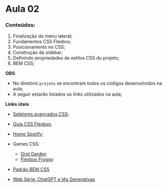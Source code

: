 # Aula 02

### Conteúdos:
1. Finalização do menu lateral;
2. Fundamentos CSS Flexbox;
3. Posicionamento no CSS;
4. Construção da sidebar;
5. Definindo propriedades de estilos CSS do projeto;
6. BEM CSS;

 **OBS**:
 - No diretório ```projeto``` se encontram todos os códigos desenvolvidos na aula;
 - A seguir estarão listados os links utilizados na aula;

**Links úteis**
- [Seletores avançados CSS;](https://www.alura.com.br/artigos/css-seletores-avancados-aplicacoes-web?_gl=1*k2u5ud*_ga*MjA5NzUyOTQzMy4xNzA0NDU3MzAz*_ga_1EPWSW3PCS*MTcwNjExNDIyOS40OS4xLjE3MDYxMTQyMzAuMC4wLjA.*_fplc*WTJBUDUzelI1JTJCWW8lMkZkbmtpR1F5NHJOYVpFU1B4bXR1JTJGcyUyRjYlMkZMYlolMkZBWnpteUQwWEhLblZqSDBsNVI1MDdmcXhFYnM1N3RBUHZUTFRrc3IzVUVsUmdjTU1jdHZuczBLaDVQdVI2TFZrbUVSSXFqTW5TdzVHS0lwdHp5Mk1BJTNEJTNE)
- [Guia CSS Flexbox;](https://www.alura.com.br/artigos/css-seletores-avancados-aplicacoes-web?_gl=1*yafpz6*_ga*MjA5NzUyOTQzMy4xNzA0NDU3MzAz*_ga_1EPWSW3PCS*MTcwNjExNDIyOS40OS4xLjE3MDYxMTQyMzAuMC4wLjA.*_fplc*WTJBUDUzelI1JTJCWW8lMkZkbmtpR1F5NHJOYVpFU1B4bXR1JTJGcyUyRjYlMkZMYlolMkZBWnpteUQwWEhLblZqSDBsNVI1MDdmcXhFYnM1N3RBUHZUTFRrc3IzVUVsUmdjTU1jdHZuczBLaDVQdVI2TFZrbUVSSXFqTW5TdzVHS0lwdHp5Mk1BJTNEJTNE)
  
- [Home Spotify;](https://open.spotify.com/intl-pt)
- Games CSS:
    - [Grid Garden](https://cssgridgarden.com/)
    - [Flexbox Froggy](https://flexboxfroggy.com/)
- [Padrão BEM CSS](https://www.alura.com.br/artigos/criando-componentes-css-com-padrao-bem?_gl=1*swlguu*_ga*MjA5NzUyOTQzMy4xNzA0NDU3MzAz*_ga_1EPWSW3PCS*MTcwNjI4MjMxMS41NC4xLjE3MDYyODIzODguMC4wLjA.*_fplc*JTJGb2pGdEhWVml4VXF3NktEOHJFbUF2bWVlR2lwSUExQnloMUppM0xhc2t4VGZ6NHFzTDgweFJleGZFMiUyRkRWU0hVWiUyQktLNlNHYk5JN2xlRlp1dHYlMkZPTUJFYWVEdiUyQjJIdjNxYzFHS2FsJTJGeDZVRlh3RWxXVkolMkJ5TFElMkJFJTJCNUJRJTNEJTNE#utilizando-o-padrao-bem)
- [Web Série: ChatGPT e IAs Generativas](https://www.youtube.com/watch?v=NsXfldreSPQ&list=PLh2Y_pKOa4Ud316ih975nbh3YbF5R4uZP&pp=iAQB)
